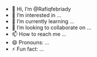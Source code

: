 - 👋 Hi, I’m @Rafiqfebriady
- 👀 I’m interested in ...
- 🌱 I’m currently learning ...
- 💞️ I’m looking to collaborate on ...
- 📫 How to reach me ...
- 😄 Pronouns: ...
- ⚡ Fun fact: ...

<!---
Rafiqfebriady/Rafiqfebriady is a ✨ special ✨ repository because its `README.md` (this file) appears on your GitHub profile.
You can click the Preview link to take a look at your changes.
--->
